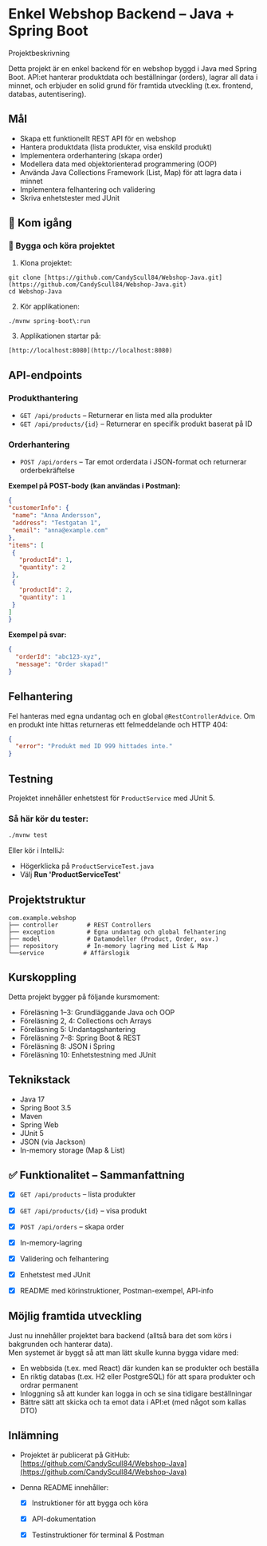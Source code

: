 
# Enkel Webshop Backend – Java + Spring Boot

Projektbeskrivning

Detta projekt är en enkel backend för en webshop byggd i Java med Spring Boot. API:et hanterar produktdata och beställningar (orders), lagrar all data i minnet, och erbjuder en solid grund för framtida utveckling (t.ex. frontend, databas, autentisering).
## Mål

- Skapa ett funktionellt REST API för en webshop
- Hantera produktdata (lista produkter, visa enskild produkt)
- Implementera orderhantering (skapa order)
- Modellera data med objektorienterad programmering (OOP)
- Använda Java Collections Framework (List, Map) för att lagra data i minnet
- Implementera felhantering och validering
- Skriva enhetstester med JUnit

## 🚀 Kom igång

### 🔧 Bygga och köra projektet

1. Klona projektet:
```
git clone [https://github.com/CandyScull84/Webshop-Java.git](https://github.com/CandyScull84/Webshop-Java.git)
cd Webshop-Java
```
2. Kör applikationen:
```
./mvnw spring-boot\:run
```
3. Applikationen startar på:
```
[http://localhost:8080](http://localhost:8080)
```

## API-endpoints

### Produkthantering

- `GET /api/products` – Returnerar en lista med alla produkter
- `GET /api/products/{id}` – Returnerar en specifik produkt baserat på ID

### Orderhantering

- `POST /api/orders` – Tar emot orderdata i JSON-format och returnerar orderbekräftelse

**Exempel på POST-body (kan användas i Postman):**

```json
{
"customerInfo": {
 "name": "Anna Andersson",
 "address": "Testgatan 1",
 "email": "anna@example.com"
},
"items": [
 {
   "productId": 1,
   "quantity": 2
 },
 {
   "productId": 2,
   "quantity": 1
 }
]
}
````
**Exempel på svar:**

```json
{
  "orderId": "abc123-xyz",
  "message": "Order skapad!"
}
```

## Felhantering

Fel hanteras med egna undantag och en global `@RestControllerAdvice`. Om en produkt inte hittas returneras ett felmeddelande och HTTP 404:

```json
{
  "error": "Produkt med ID 999 hittades inte."
}
```

## Testning

Projektet innehåller enhetstest för `ProductService` med JUnit 5.

### Så här kör du tester:

```bash
./mvnw test
```

Eller kör i IntelliJ:

* Högerklicka på `ProductServiceTest.java`
* Välj **Run 'ProductServiceTest'**

## Projektstruktur

```
com.example.webshop
├── controller        # REST Controllers
├── exception         # Egna undantag och global felhantering
├── model             # Datamodeller (Product, Order, osv.)
├── repository        # In-memory lagring med List & Map
└──service           # Affärslogik
 ```

## Kurskoppling

Detta projekt bygger på följande kursmoment:

* Föreläsning 1–3: Grundläggande Java och OOP
* Föreläsning 2, 4: Collections och Arrays
* Föreläsning 5: Undantagshantering
* Föreläsning 7–8: Spring Boot & REST
* Föreläsning 8: JSON i Spring
* Föreläsning 10: Enhetstestning med JUnit

## Teknikstack

* Java 17
* Spring Boot 3.5
* Maven
* Spring Web
* JUnit 5
* JSON (via Jackson)
* In-memory storage (Map & List)

## ✅ Funktionalitet – Sammanfattning

* [x] `GET /api/products` – lista produkter
* [x] `GET /api/products/{id}` – visa produkt
* [x] `POST /api/orders` – skapa order
* [x] In-memory-lagring
* [x] Validering och felhantering
* [x] Enhetstest med JUnit
* [x] README med körinstruktioner, Postman-exempel, API-info


## Möjlig framtida utveckling

Just nu innehåller projektet bara backend (alltså bara det som körs i bakgrunden och hanterar data).  
Men systemet är byggt så att man lätt skulle kunna bygga vidare med:

- En webbsida (t.ex. med React) där kunden kan se produkter och beställa
- En riktig databas (t.ex. H2 eller PostgreSQL) för att spara produkter och ordrar permanent
- Inloggning så att kunder kan logga in och se sina tidigare beställningar
- Bättre sätt att skicka och ta emot data i API:et (med något som kallas DTO)


## Inlämning

* Projektet är publicerat på GitHub:
  [https://github.com/CandyScull84/Webshop-Java](https://github.com/CandyScull84/Webshop-Java)

* Denna README innehåller:

    * [x] Instruktioner för att bygga och köra
    * [x] API-dokumentation
    * [x] Testinstruktioner för terminal & Postman


